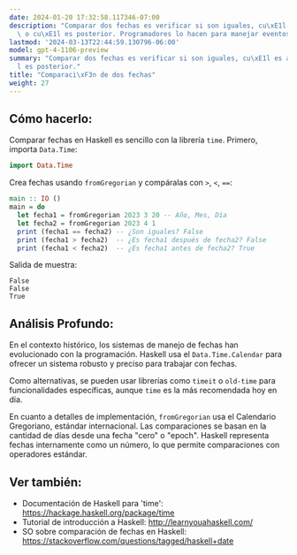 ```yaml
---
date: 2024-01-20 17:32:58.117346-07:00
description: "Comparar dos fechas es verificar si son iguales, cu\xE1l es anterior\
  \ o cu\xE1l es posterior. Programadores lo hacen para manejar eventos, validar periodos,\u2026"
lastmod: '2024-03-13T22:44:59.130796-06:00'
model: gpt-4-1106-preview
summary: "Comparar dos fechas es verificar si son iguales, cu\xE1l es anterior o cu\xE1\
  l es posterior."
title: "Comparaci\xF3n de dos fechas"
weight: 27
---
```


## Cómo hacerlo:
Comparar fechas en Haskell es sencillo con la librería `time`. Primero, importa `Data.Time`:

```Haskell
import Data.Time
```

Crea fechas usando `fromGregorian` y compáralas con `>`, `<`, `==`:

```Haskell
main :: IO ()
main = do
  let fecha1 = fromGregorian 2023 3 20 -- Año, Mes, Día
  let fecha2 = fromGregorian 2023 4 1
  print (fecha1 == fecha2) -- ¿Son iguales? False
  print (fecha1 > fecha2)  -- ¿Es fecha1 después de fecha2? False
  print (fecha1 < fecha2)  -- ¿Es fecha1 antes de fecha2? True
```

Salida de muestra:

```
False
False
True
```

## Análisis Profundo:
En el contexto histórico, los sistemas de manejo de fechas han evolucionado con la programación. Haskell usa el `Data.Time.Calendar` para ofrecer un sistema robusto y preciso para trabajar con fechas.

Como alternativas, se pueden usar librerías como `timeit` o `old-time` para funcionalidades específicas, aunque `time` es la más recomendada hoy en día.

En cuanto a detalles de implementación, `fromGregorian` usa el Calendario Gregoriano, estándar internacional. Las comparaciones se basan en la cantidad de días desde una fecha "cero" o "epoch". Haskell representa fechas internamente como un número, lo que permite comparaciones con operadores estándar.

## Ver también:
- Documentación de Haskell para 'time': https://hackage.haskell.org/package/time
- Tutorial de introducción a Haskell: http://learnyouahaskell.com/
- SO sobre comparación de fechas en Haskell: https://stackoverflow.com/questions/tagged/haskell+date
